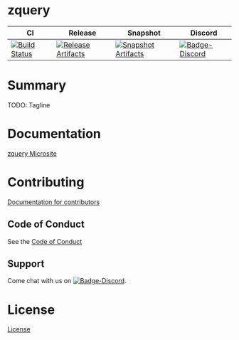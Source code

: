 # zquery

| CI | Release | Snapshot | Discord |
| --- | --- | --- | --- |
| [![Build Status][Badge-Circle]][Link-Circle] | [![Release Artifacts][Badge-SonatypeReleases]][Link-SonatypeReleases] | [![Snapshot Artifacts][Badge-SonatypeSnapshots]][Link-SonatypeSnapshots] | [![Badge-Discord]][Link-Discord] |

# Summary
TODO: Tagline

# Documentation
[zquery Microsite](https://zio.github.io/zquery/)

# Contributing
[Documentation for contributors](https://zio.github.io/zquery/docs/about/about_contributing)

## Code of Conduct

See the [Code of Conduct](https://zio.github.io/zquery/docs/about/about_coc)

## Support

Come chat with us on [![Badge-Discord]][Link-Discord].


# License
[License](LICENSE)

[Badge-SonatypeReleases]: https://img.shields.io/nexus/r/https/oss.sonatype.org/dev.zio/zquery_2.12.svg "Sonatype Releases"
[Badge-SonatypeSnapshots]: https://img.shields.io/nexus/s/https/oss.sonatype.org/dev.zio/zquery_2.12.svg "Sonatype Snapshots"
[Badge-Discord]: https://img.shields.io/discord/629491597070827530?logo=discord "chat on discord"
[Badge-Circle]: https://circleci.com/gh/zio/zquery.svg?style=svg "circleci"
[Link-Circle]: https://circleci.com/gh/zio/zquery "circleci"
[Link-SonatypeReleases]: https://oss.sonatype.org/content/repositories/releases/dev/zio/zquery_2.12/ "Sonatype Releases"
[Link-SonatypeSnapshots]: https://oss.sonatype.org/content/repositories/snapshots/dev/zio/zquery_2.12/ "Sonatype Snapshots"
[Link-Discord]: https://discord.gg/2ccFBr4 "Discord"

